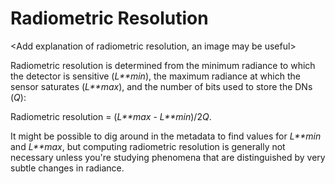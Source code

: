 # Radiometric Resolution

<Add explanation of radiometric resolution, an image may be useful>

Radiometric resolution is determined from the minimum radiance to which the detector is sensitive (*L**min*), the maximum radiance at which the sensor saturates (*L**max*), and the number of bits used to store the DNs (*Q*): 

Radiometric resolution = (*L**max* - *L**min*)/2*Q*.

 It might be possible to dig around in the metadata to find values for *L**min* and *L**max*, but computing radiometric resolution is generally not necessary unless you're studying phenomena that are distinguished by very subtle changes in radiance.

